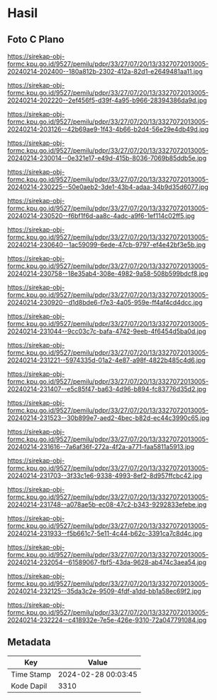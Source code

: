 # Hasil

## Foto C Plano

https://sirekap-obj-formc.kpu.go.id/9527/pemilu/pdpr/33/27/07/20/13/3327072013005-20240214-202400--180a812b-2302-412a-82d1-e2649481aa11.jpg

https://sirekap-obj-formc.kpu.go.id/9527/pemilu/pdpr/33/27/07/20/13/3327072013005-20240214-202220--2ef456f5-d39f-4a95-b966-28394386da9d.jpg

https://sirekap-obj-formc.kpu.go.id/9527/pemilu/pdpr/33/27/07/20/13/3327072013005-20240214-203126--42b69ae9-1f43-4b66-b2d4-56e29e4db49d.jpg

https://sirekap-obj-formc.kpu.go.id/9527/pemilu/pdpr/33/27/07/20/13/3327072013005-20240214-230014--0e321e17-e49d-415b-8036-7069b85ddb5e.jpg

https://sirekap-obj-formc.kpu.go.id/9527/pemilu/pdpr/33/27/07/20/13/3327072013005-20240214-230225--50e0aeb2-3de1-43b4-adaa-34b9d35d6077.jpg

https://sirekap-obj-formc.kpu.go.id/9527/pemilu/pdpr/33/27/07/20/13/3327072013005-20240214-230520--f6bf1f6d-aa8c-4adc-a9f6-1ef114c02ff5.jpg

https://sirekap-obj-formc.kpu.go.id/9527/pemilu/pdpr/33/27/07/20/13/3327072013005-20240214-230640--1ac59099-6ede-47cb-9797-ef4e42bf3e5b.jpg

https://sirekap-obj-formc.kpu.go.id/9527/pemilu/pdpr/33/27/07/20/13/3327072013005-20240214-230758--18e35ab4-308e-4982-9a58-508b599bdcf8.jpg

https://sirekap-obj-formc.kpu.go.id/9527/pemilu/pdpr/33/27/07/20/13/3327072013005-20240214-230920--d1d8bde6-f7e3-4a05-959e-ff4af4cd4dcc.jpg

https://sirekap-obj-formc.kpu.go.id/9527/pemilu/pdpr/33/27/07/20/13/3327072013005-20240214-231044--9cc03c7c-bafa-4742-9eeb-4f6454d5ba0d.jpg

https://sirekap-obj-formc.kpu.go.id/9527/pemilu/pdpr/33/27/07/20/13/3327072013005-20240214-231221--5974335d-01a2-4e87-a98f-4822b485c4d6.jpg

https://sirekap-obj-formc.kpu.go.id/9527/pemilu/pdpr/33/27/07/20/13/3327072013005-20240214-231407--e5c85f47-ba63-4d96-b894-fc83776d35d2.jpg

https://sirekap-obj-formc.kpu.go.id/9527/pemilu/pdpr/33/27/07/20/13/3327072013005-20240214-231523--30b899e7-aed2-4bec-b82d-ec44c3990c65.jpg

https://sirekap-obj-formc.kpu.go.id/9527/pemilu/pdpr/33/27/07/20/13/3327072013005-20240214-231616--7a6af36f-272a-4f2a-a771-faa5811a5913.jpg

https://sirekap-obj-formc.kpu.go.id/9527/pemilu/pdpr/33/27/07/20/13/3327072013005-20240214-231703--3f33c1e6-9338-4993-8ef2-8d957ffcbc42.jpg

https://sirekap-obj-formc.kpu.go.id/9527/pemilu/pdpr/33/27/07/20/13/3327072013005-20240214-231748--a078ae5b-ec08-47c2-b343-9292833efebe.jpg

https://sirekap-obj-formc.kpu.go.id/9527/pemilu/pdpr/33/27/07/20/13/3327072013005-20240214-231933--f5b661c7-5e11-4c44-b62c-3391ca7c8d4c.jpg

https://sirekap-obj-formc.kpu.go.id/9527/pemilu/pdpr/33/27/07/20/13/3327072013005-20240214-232054--61589067-fbf5-43da-9628-ab474c3aea54.jpg

https://sirekap-obj-formc.kpu.go.id/9527/pemilu/pdpr/33/27/07/20/13/3327072013005-20240214-232125--35da3c2e-9509-4fdf-a1dd-bb1a58ec69f2.jpg

https://sirekap-obj-formc.kpu.go.id/9527/pemilu/pdpr/33/27/07/20/13/3327072013005-20240214-232224--c418932e-7e5e-426e-9310-72a047791084.jpg


## Metadata

| Key        | Value               |
| ---------- | ------------------- |
| Time Stamp | 2024-02-28 00:03:45 |
| Kode Dapil | 3310                |



